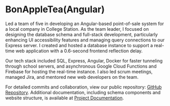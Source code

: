 # BonAppleTea(Angular)
Led a team of five in developing an Angular-based point-of-sale system for a local company in College Station. As the team leader, I focused on designing the database schema and full-stack development, particularly enhancing UI accessibility features and managing query connections to our Express server. I created and hosted a database instance to support a real-time web application with a 0.6-second frontend reflection delay. 

Our tech stack included SQL, Express, Angular, Docker for faster tunneling through school servers, and asynchronous Google Cloud Functions and Firebase for hosting the real-time instance. I also led scrum meetings, managed Jira, and mentored new web developers on the team.

For detailed commits and collaboration, view our public repository: [GitHub Repository](https://github.com/csce-315-331-2023c/project-3-911_11g). Additional documentation, including schema components and website structure, is available at [Project Documentation](https://porject3doc.web.app/overview.html).
